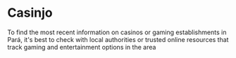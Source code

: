 # Casinjo
To find the most recent information on casinos or gaming establishments in Pará, it's best to check with local authorities or trusted online resources that track gaming and entertainment options in the area
